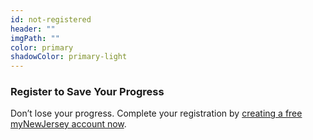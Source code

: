```yaml
---
id: not-registered
header: ""
imgPath: ""
color: primary
shadowColor: primary-light
---
```


### Register to Save Your Progress

Don’t lose your progress. Complete your registration by [creating a free myNewJersey account now](#).

